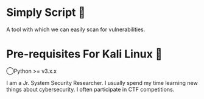 # Simply Script 🔎
A tool with which we can easily scan for vulnerabilities.

# Pre-requisites For Kali Linux 🚨
◯Python >= v3.x.x



I am a Jr. System Security Researcher. I usually spend my time learning new things about cybersecurity. I often participate in CTF competitions.
